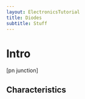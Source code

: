```yaml
---
layout: ElectronicsTutorial
title: Diodes
subtitle: Stuff
---
```


# Intro

[pn junction]

## Characteristics

